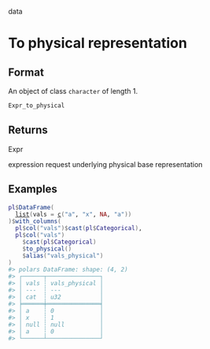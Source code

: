 data

# To physical representation

## Format

An object of class `character` of length 1.

```r
Expr_to_physical
```

## Returns

Expr

expression request underlying physical base representation

## Examples

<pre class='r-example'><code><span class='r-in'><span><span class='va'>pl</span><span class='op'>$</span><span class='fu'>DataFrame</span><span class='op'>(</span></span></span>
<span class='r-in'><span>  <span class='fu'><a href='https://rdrr.io/r/base/list.html'>list</a></span><span class='op'>(</span>vals <span class='op'>=</span> <span class='fu'><a href='https://rdrr.io/r/base/c.html'>c</a></span><span class='op'>(</span><span class='st'>"a"</span>, <span class='st'>"x"</span>, <span class='cn'>NA</span>, <span class='st'>"a"</span><span class='op'>)</span><span class='op'>)</span></span></span>
<span class='r-in'><span><span class='op'>)</span><span class='op'>$</span><span class='fu'>with_columns</span><span class='op'>(</span></span></span>
<span class='r-in'><span>  <span class='va'>pl</span><span class='op'>$</span><span class='fu'>col</span><span class='op'>(</span><span class='st'>"vals"</span><span class='op'>)</span><span class='op'>$</span><span class='fu'>cast</span><span class='op'>(</span><span class='va'>pl</span><span class='op'>$</span><span class='va'>Categorical</span><span class='op'>)</span>,</span></span>
<span class='r-in'><span>  <span class='va'>pl</span><span class='op'>$</span><span class='fu'>col</span><span class='op'>(</span><span class='st'>"vals"</span><span class='op'>)</span></span></span>
<span class='r-in'><span>    <span class='op'>$</span><span class='fu'>cast</span><span class='op'>(</span><span class='va'>pl</span><span class='op'>$</span><span class='va'>Categorical</span><span class='op'>)</span></span></span>
<span class='r-in'><span>    <span class='op'>$</span><span class='fu'>to_physical</span><span class='op'>(</span><span class='op'>)</span></span></span>
<span class='r-in'><span>    <span class='op'>$</span><span class='fu'>alias</span><span class='op'>(</span><span class='st'>"vals_physical"</span><span class='op'>)</span></span></span>
<span class='r-in'><span><span class='op'>)</span></span></span>
<span class='r-out co'><span class='r-pr'>#&gt;</span> polars DataFrame: shape: (4, 2)</span>
<span class='r-out co'><span class='r-pr'>#&gt;</span> ┌──────┬───────────────┐</span>
<span class='r-out co'><span class='r-pr'>#&gt;</span> │ vals ┆ vals_physical │</span>
<span class='r-out co'><span class='r-pr'>#&gt;</span> │ ---  ┆ ---           │</span>
<span class='r-out co'><span class='r-pr'>#&gt;</span> │ cat  ┆ u32           │</span>
<span class='r-out co'><span class='r-pr'>#&gt;</span> ╞══════╪═══════════════╡</span>
<span class='r-out co'><span class='r-pr'>#&gt;</span> │ a    ┆ 0             │</span>
<span class='r-out co'><span class='r-pr'>#&gt;</span> │ x    ┆ 1             │</span>
<span class='r-out co'><span class='r-pr'>#&gt;</span> │ null ┆ null          │</span>
<span class='r-out co'><span class='r-pr'>#&gt;</span> │ a    ┆ 0             │</span>
<span class='r-out co'><span class='r-pr'>#&gt;</span> └──────┴───────────────┘</span>
 </code></pre>